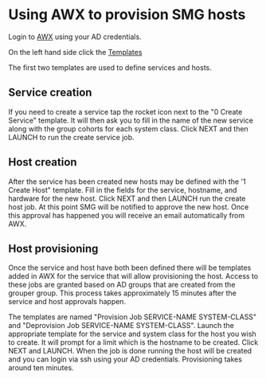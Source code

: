 # Using AWX to provision SMG hosts

Login to [AWX](https://smg-awx.techservices.illinois.edu) using your AD credentials.

On the left hand side click the [Templates](https://smg-awx.techservices.illinois.edu/#/templates)

The first two templates are used to define services and hosts.

## Service creation
If you need to create a service tap the rocket icon next to the "0 Create Service" template.
It will then ask you to fill in the name of the new service along with the group cohorts for each
system class. Click NEXT and then LAUNCH to run the create service job.

## Host creation
After the service has been created new hosts may be defined with the '1 Create Host" template. 
Fill in the fields for the service, hostname, and hardware for the new host. Click NEXT and then LAUNCH 
run the create host job. At this point SMG will be notified to approve the new host. Once this approval
has happened you will receive an email automatically from AWX.

## Host provisioning
Once the service and host have both been defined there will be templates added in AWX for the service that will
allow provisioning the host. Access to these jobs are granted based on AD groups that are
created from the grouper group. This process takes approximately 15 minutes after the service and host
approvals happen.

The templates are named "Provision Job SERVICE-NAME SYSTEM-CLASS" and "Deprovision Job SERVICE-NAME SYSTEM-CLASS".
Launch the appropriate template for the service and system class for the host you wish to create. It will prompt for 
a limit which is the hostname to be created. Click NEXT and LAUNCH. When the job is done running the host will be 
created and you can login via ssh using your AD credentials. Provisioning takes around ten minutes.
